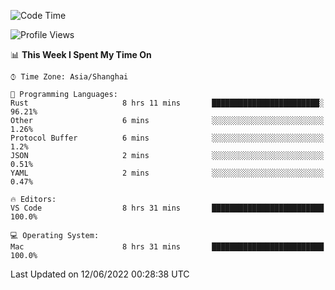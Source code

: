 <!--START_SECTION:waka-->
![Code Time](http://img.shields.io/badge/Code%20Time-1%2C371%20hrs%208%20mins-blue)

![Profile Views](http://img.shields.io/badge/Profile%20Views-12-blue)

📊 **This Week I Spent My Time On** 

```text
⌚︎ Time Zone: Asia/Shanghai

💬 Programming Languages: 
Rust                     8 hrs 11 mins       ████████████████████████░   96.21% 
Other                    6 mins              ░░░░░░░░░░░░░░░░░░░░░░░░░   1.26% 
Protocol Buffer          6 mins              ░░░░░░░░░░░░░░░░░░░░░░░░░   1.2% 
JSON                     2 mins              ░░░░░░░░░░░░░░░░░░░░░░░░░   0.51% 
YAML                     2 mins              ░░░░░░░░░░░░░░░░░░░░░░░░░   0.47%

🔥 Editors: 
VS Code                  8 hrs 31 mins       █████████████████████████   100.0%

💻 Operating System: 
Mac                      8 hrs 31 mins       █████████████████████████   100.0%

```


 Last Updated on 12/06/2022 00:28:38 UTC
<!--END_SECTION:waka-->
